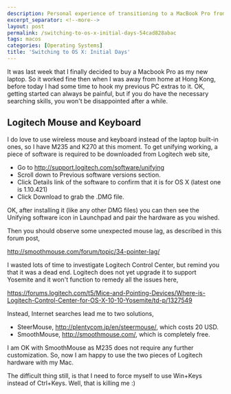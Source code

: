 ```yaml
---
description: Personal experience of transitioning to a MacBook Pro from Windows, focusing on configuring Logitech wireless peripherals and resolving mouse lag issues on OS X Yosemite.
excerpt_separator: <!--more-->
layout: post
permalink: /switching-to-os-x-initial-days-54cad828abac
tags: macos
categories: [Operating Systems]
title: 'Switching to OS X: Initial Days'
---
```

It was last week that I finally decided to buy a Macbook Pro as my new laptop. So it worked fine then when I was away from home at Hong Kong, before today I had some time to hook my previous PC extras to it. OK, getting started can always be painful, but if you do have the necessary searching skills, you won't be disappointed after a while.
<!--more-->

## Logitech Mouse and Keyboard

I do love to use wireless mouse and keyboard instead of the laptop built-in ones, so I have M235 and K270 at this moment. To get unifying working, a piece of software is required to be downloaded from Logitech web site,

* Go to http://support.logitech.com/software/unifying
* Scroll down to Previous software versions section.
* Click Details link of the software to confirm that it is for OS X (latest one is 1.10.421)
* Click Download to grab the .DMG file.

OK, after installing it (like any other DMG files) you can then see the Unifying software icon in Launchpad and pair the hardware as you wished.

Then you should observe some unexpected mouse lag, as described in this forum post,

http://smoothmouse.com/forum/topic/34-pointer-lag/

I wasted lots of time to investigate Logitech Control Center, but remind you that it was a dead end. Logitech does not yet upgrade it to support Yosemite and it won't function to remedy all the issues here,

https://forums.logitech.com/t5/Mice-and-Pointing-Devices/Where-is-Logitech-Control-Center-for-OS-X-10-10-Yosemite/td-p/1327549

Instead, Internet searches lead me to two solutions,

* SteerMouse, http://plentycom.jp/en/steermouse/, which costs 20 USD.
* SmoothMouse, http://smoothmouse.com/, which is completely free.

I am OK with SmoothMouse as M235 does not require any further customization. So, now I am happy to use the two pieces of Logitech hardware with my Mac.

The difficult thing still, is that I need to force myself to use Win+Keys instead of Ctrl+Keys. Well, that is killing me :)
